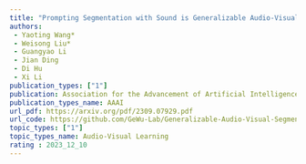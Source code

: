```yaml
---  
title: "Prompting Segmentation with Sound is Generalizable Audio-Visual Source Localizer"  
authors:  
 - Yaoting Wang*
 - Weisong Liu*
 - Guangyao Li
 - Jian Ding
 - Di Hu
 - Xi Li
publication_types: ["1"]  
publication: Association for the Advancement of Artificial Intelligence (AAAI) 2024
publication_types_name: AAAI
url_pdf: https://arxiv.org/pdf/2309.07929.pdf
url_code: https://github.com/GeWu-Lab/Generalizable-Audio-Visual-Segmentation
topic_types: ["1"]
topic_types_name: Audio-Visual Learning
rating : 2023_12_10
---  
```

